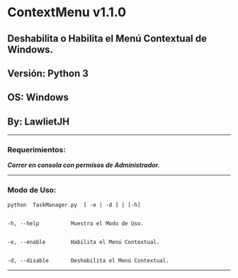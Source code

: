 # ContextMenu v1.1.0
## Deshabilita o Habilita el Menú Contextual de Windows.
## Versión: Python 3
## OS: Windows
## By: LawlietJH

- - -

### Requerimientos:

___Correr en consola con permisos de Administrador.___

- - -

### Modo de Uso:
    
    python  TaskManager.py  [ -e | -d ] | [-h]
    
    
    -h, --help          Muestra el Modo de Uso.
    
    
    -e, --enable        Habilita el Menú Contextual.
    
    
    -d, --disable       Deshabilita el Menú Contextual.
    
- - -
